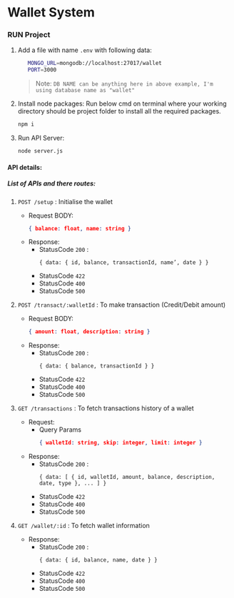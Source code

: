 # Wallet System

### RUN Project
1. Add a file with name `.env` with following data:
    ```sh
       MONGO_URL=mongodb://localhost:27017/wallet
       PORT=3000
    ```
   > Note: `DB NAME can be anything here in above example, I'm using database name as "wallet"`
  
2. Install node packages:
   Run below cmd on terminal where your working directory should be project folder to install all the required packages.
   ```sh
   npm i 
   ```

3. Run API Server:
   ```sh 
   node server.js
   ```

#### API details:
##### List of APIs and there routes:
1. `POST /setup` : Initialise the wallet
    - Request BODY: 
        ```json
        { balance: float, name: string }
    - Response:
        - StatusCode `200` : 
            ```json{
            { data: { id, balance, transactionId, name’, date } }
        - StatusCode `422`
        - StatusCode `400`
        - StatusCode `500`
    
2. `POST /transact/:walletId` : To make transaction (Credit/Debit amount)
    - Request BODY: 
        ```json
        { amount: float, description: string }
    - Response:
        - StatusCode `200` : 
            ```json{
            { data: { balance, transactionId } }
        - StatusCode `422`
        - StatusCode `400`
        - StatusCode `500`

3. `GET /transactions` : To fetch transactions history of a wallet
    - Request: 
        - Query Params
            ```json
            { walletId: string, skip: integer, limit: integer }
    - Response:
        - StatusCode `200` : 
            ```json{
            { data: [ { id, walletId, amount, balance, description, date, type }, ... ] }
        - StatusCode `422`
        - StatusCode `400`
        - StatusCode `500`
        
4. `GET /wallet/:id` : To fetch wallet information
    - Response:
        - StatusCode `200` : 
            ```json{
            { data: { id, balance, name, date } }
        - StatusCode `422`
        - StatusCode `400`
        - StatusCode `500`